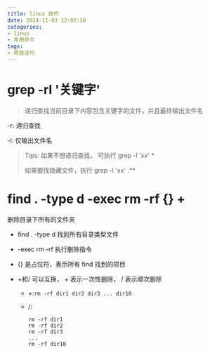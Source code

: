 ```yaml
---
title: linux 技巧
date: 2024-11-03 12:02:16
categories:
- linux
- 常用命令
tags:
- 奇技淫巧
---
```


# grep -rl '关键字'

> 递归查找当前目录下内容包含关键字的文件，并且最终输出文件名

-r: 递归查找

-l: 仅输出文件名



> Tips: 如果不想递归查找， 可执行 grep -l 'xx' *
>
> 如果要找隐藏文件，执行 grep -l 'xx' .**



# find . -type d -exec rm -rf {} +

删除目录下所有的文件夹

- find . -type d 找到所有目录类型文件

- -exec rm -rf 执行删除指令

- {} 是占位符，表示所有 find 找到的项目

- +和/ 可以互换， + 表示一次性删除， / 表示顺次删除

  - +:`rm -rf dir1 dir2 dir3 ... dir10`

  - /:

    ```
    rm -rf dir1
    rm -rf dir2
    rm -rf dir3
    ...
    rm -rf dir10
    
    ```

  
